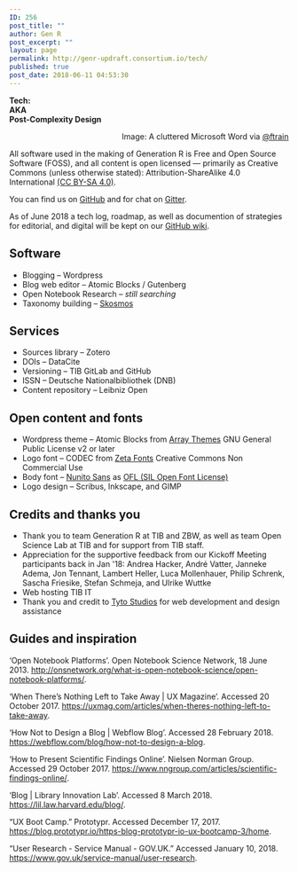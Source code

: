 ```yaml
---
ID: 256
post_title: ""
author: Gen R
post_excerpt: ""
layout: page
permalink: http://genr-updraft.consortium.io/tech/
published: true
post_date: 2018-06-11 04:53:30
---
```

<!-- wp:cover-image {"url":"http://genr.eu/wp/wp-content/uploads/2018/06/microsoft-word-interface.png","align":"full","id":284,"dimRatio":60} -->
<div class="wp-block-cover-image has-background-dim-60 has-background-dim alignfull" style="background-image:url(http://genr.eu/wp/wp-content/uploads/2018/06/microsoft-word-interface.png)">
	<p class="wp-block-cover-image-text"><strong>Tech: </strong><br/><strong>AKA </strong><br/><strong>Post-Complexity Design</strong></p>
</div>
<!-- /wp:cover-image -->

<!-- wp:paragraph {"align":"right","fontSize":"small"} -->
<p style="text-align:right" class="is-small-text">Image: A cluttered Microsoft Word via <a href="https://twitter.com/ftrain">@ftrain</a></p>
<!-- /wp:paragraph -->

<!-- wp:paragraph -->
<p>All software used in the making of Generation R is Free and Open Source Software (FOSS), and all content is open licensed — primarily as Creative Commons (unless otherwise stated): Attribution-ShareAlike 4.0 International <a href="https://creativecommons.org/licenses/by-sa/4.0/">(CC BY-SA 4.0)</a>.</p>
<!-- /wp:paragraph -->

<!-- wp:paragraph -->
<p>You can find us on <a href="https://github.com/TIBHannover/Generation_R">GitHub</a> and for chat on <a href="https://gitter.im/Generation_R/Lobby">Gitter</a>.</p>
<!-- /wp:paragraph -->

<!-- wp:paragraph -->
<p>As of June 2018 a tech log, roadmap, as well as documention of strategies for editorial, and digital will be kept on our <a href="https://github.com/TIBHannover/Generation_R/wiki">GitHub wiki</a>.</p>
<!-- /wp:paragraph -->

<!-- wp:heading -->
<h2>Software</h2>
<!-- /wp:heading -->

<!-- wp:list {"className":"list-content"} -->
<ul class="list-content">
	<li>Blogging – Wordpress</li>
	<li>Blog web editor – Atomic Blocks / Gutenberg</li>
	<li>Open Notebook Research – <em>still searching</em></li>
	<li> Taxonomy building – <a href="http://skosmos.org/">Skosmos</a>  </li>
</ul>
<!-- /wp:list -->

<!-- wp:heading -->
<h2>Services</h2>
<!-- /wp:heading -->

<!-- wp:list {"className":"list-content"} -->
<ul class="list-content">
	<li>Sources library – Zotero</li>
	<li>DOIs – DataCite</li>
	<li>Versioning – TIB GitLab and GitHub</li>
	<li>ISSN – Deutsche Nationalbibliothek (DNB)</li>
	<li>Content repository – Leibniz Open</li>
</ul>
<!-- /wp:list -->

<!-- wp:paragraph -->
<p></p>
<!-- /wp:paragraph -->

<!-- wp:heading -->
<h2>Open content and fonts</h2>
<!-- /wp:heading -->

<!-- wp:list {"className":"list-content"} -->
<ul class="list-content">
	<li>Wordpress theme – Atomic Blocks from <a href="https://arraythemes.com/">Array Themes</a> GNU General Public License v2 or later</li>
	<li>Logo font – CODEC from <a href="https://www.zetafonts.com/codec">Zeta Fonts</a> Creative Commons Non Commercial Use</li>
	<li>Body font – <a href="https://fontlibrary.org/en/font/nunito-sans">Nunito Sans</a> as <a href="http://scripts.sil.org/OFL">OFL (SIL Open Font License)</a></li>
	<li>Logo design – Scribus, Inkscape, and GIMP</li>
</ul>
<!-- /wp:list -->

<!-- wp:heading -->
<h2>Credits and thanks you</h2>
<!-- /wp:heading -->

<!-- wp:list {"className":"list-content"} -->
<ul class="list-content">
	<li>Thank you to team Generation R at TIB and ZBW, as well as team Open Science Lab at TIB and for support from TIB staff.</li>
	<li>Appreciation for the supportive feedback from our Kickoff Meeting participants back in Jan '18: Andrea Hacker, André Vatter, Janneke Adema, Jon Tennant, Lambert Heller, Luca Mollenhauer, Philip Schrenk, Sascha Friesike, Stefan Schmeja, and Ulrike Wuttke</li>
	<li>Web hosting TIB IT</li>
	<li>Thank you and credit to <a href="https://tyto-studios.github.io/website/">Tyto Studios</a> for web development and design assistance</li>
</ul>
<!-- /wp:list -->

<!-- wp:heading -->
<h2>Guides and inspiration</h2>
<!-- /wp:heading -->

<!-- wp:paragraph -->
<p>
	‘Open Notebook Platforms’. Open Notebook Science Network, 18 June 2013. <a href="http://onsnetwork.org/what-is-open-notebook-science/open-notebook-platforms/">http://onsnetwork.org/what-is-open-notebook-science/open-notebook-platforms/</a>.

</p>
<!-- /wp:paragraph -->

<!-- wp:paragraph -->
<p>
	‘When There’s Nothing Left to Take Away | UX Magazine’. Accessed 20 October 2017. <a href="https://uxmag.com/articles/when-theres-nothing-left-to-take-away">https://uxmag.com/articles/when-theres-nothing-left-to-take-away</a>.

</p>
<!-- /wp:paragraph -->

<!-- wp:paragraph -->
<p>‘How Not to Design a Blog | Webflow Blog’. Accessed 28 February 2018. <a href="https://webflow.com/blog/how-not-to-design-a-blog">https://webflow.com/blog/how-not-to-design-a-blog</a>.</p>
<!-- /wp:paragraph -->

<!-- wp:paragraph -->
<p>‘How to Present Scientific Findings Online’. Nielsen Norman Group. Accessed 29 October 2017. <a href="https://www.nngroup.com/articles/scientific-findings-online/">https://www.nngroup.com/articles/scientific-findings-online/</a>.</p>
<!-- /wp:paragraph -->

<!-- wp:paragraph -->
<p>‘Blog | Library Innovation Lab’. Accessed 8 March 2018. <a href="https://lil.law.harvard.edu/blog/">https://lil.law.harvard.edu/blog/</a>.</p>
<!-- /wp:paragraph -->

<!-- wp:paragraph -->
<p>“UX Boot Camp.” Prototypr. Accessed December 17, 2017. <a href="https://blog.prototypr.io/https-blog-prototypr-io-ux-bootcamp-3/home">https://blog.prototypr.io/https-blog-prototypr-io-ux-bootcamp-3/home</a>.</p>
<!-- /wp:paragraph -->

<!-- wp:paragraph -->
<p>
	“User Research - Service Manual - GOV.UK.” Accessed January 10, 2018. <a href="https://www.gov.uk/service-manual/user-research">https://www.gov.uk/service-manual/user-research</a>.

</p>
<!-- /wp:paragraph -->
